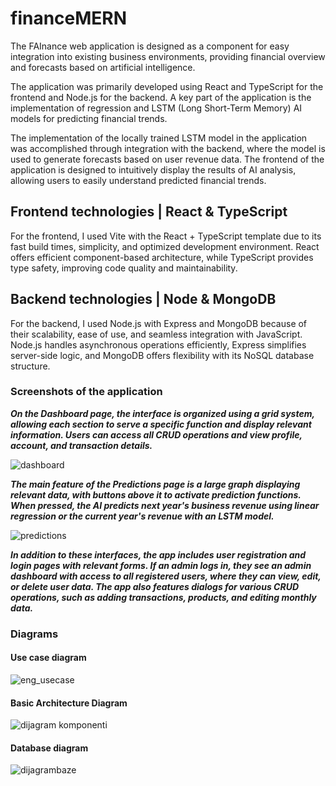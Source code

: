 # financeMERN
The FAInance web application is designed as a component for easy integration into existing business environments, providing financial overview and forecasts based on artificial intelligence.

The application was primarily developed using React  and TypeScript for the frontend and Node.js for the backend. A key part of the application is the implementation of regression and LSTM (Long Short-Term Memory) AI models for predicting financial trends.

The implementation of the locally trained LSTM model in the application was accomplished through integration with the backend, where the model is used to generate forecasts based on user revenue data. The frontend of the application is designed to intuitively display the results of AI analysis, allowing users to easily understand predicted financial trends.


## Frontend technologies | React & TypeScript
For the frontend, I used Vite with the React + TypeScript template due to its fast build times, simplicity, and optimized development environment. React offers efficient component-based architecture, while TypeScript provides type safety, improving code quality and maintainability.

## Backend technologies | Node & MongoDB
For the backend, I used Node.js with Express and MongoDB because of their scalability, ease of use, and seamless integration with JavaScript. Node.js handles asynchronous operations efficiently, Express simplifies server-side logic, and MongoDB offers flexibility with its NoSQL database structure.

### Screenshots of the application  

***On the Dashboard page, the interface is organized using a grid system, allowing each section to serve a specific function and display relevant information. Users can access all CRUD operations and view profile, account, and transaction details.***  

![dashboard](https://github.com/user-attachments/assets/939c1def-c8c6-40bd-a596-42f3ba674236)  



 ***The main feature of the Predictions page is a large graph displaying relevant data, with buttons above it to activate prediction functions. When pressed, the AI predicts next year's business revenue using linear regression or the current year's revenue with an LSTM model.***  

   
![predictions](https://github.com/user-attachments/assets/1e661ffc-fb1b-4bc0-ba58-726a5511856f)   



***In addition to these interfaces, the app includes user registration and login pages with relevant forms. If an admin logs in, they see an admin dashboard with access to all registered users, where they can view, edit, or delete user data. The app also features dialogs for various CRUD operations, such as adding transactions, products, and editing monthly data.***

### Diagrams

#### Use case diagram   

  ![eng_usecase](https://github.com/user-attachments/assets/f4e16665-e1b5-4d26-9d54-988406682a54)



#### Basic Architecture Diagram  

  
![dijagram komponenti](https://github.com/user-attachments/assets/d5dc0cba-60aa-4404-91f3-1ee5402c8752)



#### Database diagram

   ![dijagrambaze](https://github.com/user-attachments/assets/54df9802-28a9-4b06-9043-d8fa37c0e035)

